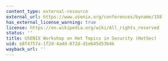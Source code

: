 ```yaml
---
content_type: external-resource
external_url: https://www.usenix.org/conferences/byname/158
has_external_license_warning: true
license: https://en.wikipedia.org/wiki/All_rights_reserved
status: ''
title: USENIX Workshop on Hot Topics in Security (HotSec)
uid: e8f4757a-1f2d-4add-872d-d1e645d53b4b
wayback_url: ''
---
```


